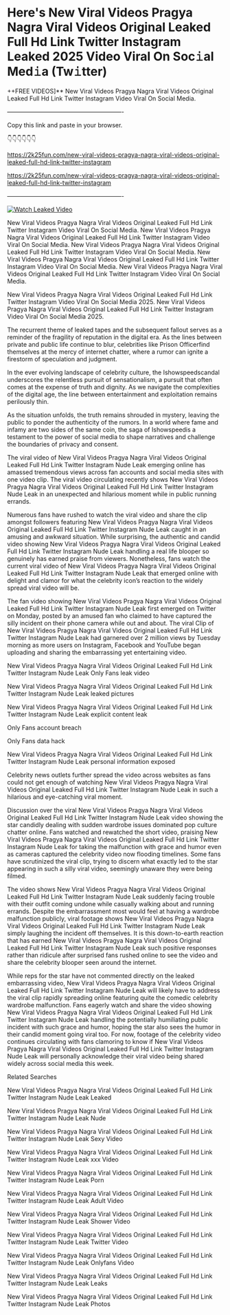# Here's New Viral Videos Pragya Nagra Viral Videos Original Leaked Full Hd Link Twitter Instagram Leaked 2025 Video Viral On Soc𝚒al Med𝚒a (Tw𝚒tter)

++FREE VIDEOS]** New Viral Videos Pragya Nagra Viral Videos Original Leaked Full Hd Link Twitter Instagram Video Viral On Social Media.

———————————————————-

Copy this link and paste in your browser.

👇👇👇👇👇👇

https://2k25fun.com/new-viral-videos-pragya-nagra-viral-videos-original-leaked-full-hd-link-twitter-instagram

https://2k25fun.com/new-viral-videos-pragya-nagra-viral-videos-original-leaked-full-hd-link-twitter-instagram

———————————————————-

[![Watch Leaked Video](https://miro.medium.com/v2/resize:fit:828/format:webp/1*cilzJN44JGOrTw9NJCrNHA.gif "Watch Leaked Video")](https://2k25fun.com/new-viral-videos-pragya-nagra-viral-videos-original-leaked-full-hd-link-twitter-instagram)

New Viral Videos Pragya Nagra Viral Videos Original Leaked Full Hd Link Twitter Instagram Video Viral On Social Media. New Viral Videos Pragya Nagra Viral Videos Original Leaked Full Hd Link Twitter Instagram Video Viral On Social Media. New Viral Videos Pragya Nagra Viral Videos Original Leaked Full Hd Link Twitter Instagram Video Viral On Social Media. New Viral Videos Pragya Nagra Viral Videos Original Leaked Full Hd Link Twitter Instagram Video Viral On Social Media. New Viral Videos Pragya Nagra Viral Videos Original Leaked Full Hd Link Twitter Instagram Video Viral On Social Media.

New Viral Videos Pragya Nagra Viral Videos Original Leaked Full Hd Link Twitter Instagram Video Viral On Social Media 2025. New Viral Videos Pragya Nagra Viral Videos Original Leaked Full Hd Link Twitter Instagram Video Viral On Social Media 2025.

The recurrent theme of leaked tapes and the subsequent fallout serves as a reminder of the fragility of reputation in the digital era. As the lines between private and public life continue to blur, celebrities like Prison Officerfind themselves at the mercy of internet chatter, where a rumor can ignite a firestorm of speculation and judgment.

In the ever evolving landscape of celebrity culture, the Ishowspeedscandal underscores the relentless pursuit of sensationalism, a pursuit that often comes at the expense of truth and dignity. As we navigate the complexities of the digital age, the line between entertainment and exploitation remains perilously thin.

As the situation unfolds, the truth remains shrouded in mystery, leaving the public to ponder the authenticity of the rumors. In a world where fame and infamy are two sides of the same coin, the saga of Ishowspeedis a testament to the power of social media to shape narratives and challenge the boundaries of privacy and consent.

The viral video of New Viral Videos Pragya Nagra Viral Videos Original Leaked Full Hd Link Twitter Instagram Nude Leak emerging online has amassed tremendous views across fan accounts and social media sites with one video clip. The viral video circulating recently shows New Viral Videos Pragya Nagra Viral Videos Original Leaked Full Hd Link Twitter Instagram Nude Leak in an unexpected and hilarious moment while in public running errands.

Numerous fans have rushed to watch the viral video and share the clip amongst followers featuring New Viral Videos Pragya Nagra Viral Videos Original Leaked Full Hd Link Twitter Instagram Nude Leak caught in an amusing and awkward situation. While surprising, the authentic and candid video showing New Viral Videos Pragya Nagra Viral Videos Original Leaked Full Hd Link Twitter Instagram Nude Leak handling a real life blooper so genuinely has earned praise from viewers. Nonetheless, fans watch the current viral video of New Viral Videos Pragya Nagra Viral Videos Original Leaked Full Hd Link Twitter Instagram Nude Leak that emerged online with delight and clamor for what the celebrity icon’s reaction to the widely spread viral video will be.

The fan video showing New Viral Videos Pragya Nagra Viral Videos Original Leaked Full Hd Link Twitter Instagram Nude Leak first emerged on Twitter on Monday, posted by an amused fan who claimed to have captured the silly incident on their phone camera while out and about. The viral Clip of New Viral Videos Pragya Nagra Viral Videos Original Leaked Full Hd Link Twitter Instagram Nude Leak had garnered over 2 million views by Tuesday morning as more users on Instagram, Facebook and YouTube began uploading and sharing the embarrassing yet entertaining video.

New Viral Videos Pragya Nagra Viral Videos Original Leaked Full Hd Link Twitter Instagram Nude Leak Only Fans leak video

New Viral Videos Pragya Nagra Viral Videos Original Leaked Full Hd Link Twitter Instagram Nude Leak leaked pictures

New Viral Videos Pragya Nagra Viral Videos Original Leaked Full Hd Link Twitter Instagram Nude Leak explicit content leak

Only Fans account breach

Only Fans data hack

New Viral Videos Pragya Nagra Viral Videos Original Leaked Full Hd Link Twitter Instagram Nude Leak personal information exposed

Celebrity news outlets further spread the video across websites as fans could not get enough of watching New Viral Videos Pragya Nagra Viral Videos Original Leaked Full Hd Link Twitter Instagram Nude Leak in such a hilarious and eye-catching viral moment.

Discussion over the viral New Viral Videos Pragya Nagra Viral Videos Original Leaked Full Hd Link Twitter Instagram Nude Leak video showing the star candidly dealing with sudden wardrobe issues dominated pop culture chatter online. Fans watched and rewatched the short video, praising New Viral Videos Pragya Nagra Viral Videos Original Leaked Full Hd Link Twitter Instagram Nude Leak for taking the malfunction with grace and humor even as cameras captured the celebrity video now flooding timelines. Some fans have scrutinized the viral clip, trying to discern what exactly led to the star appearing in such a silly viral video, seemingly unaware they were being filmed.

The video shows New Viral Videos Pragya Nagra Viral Videos Original Leaked Full Hd Link Twitter Instagram Nude Leak suddenly facing trouble with their outfit coming undone while casually walking about and running errands. Despite the embarrassment most would feel at having a wardrobe malfunction publicly, viral footage shows New Viral Videos Pragya Nagra Viral Videos Original Leaked Full Hd Link Twitter Instagram Nude Leak simply laughing the incident off themselves. It is this down-to-earth reaction that has earned New Viral Videos Pragya Nagra Viral Videos Original Leaked Full Hd Link Twitter Instagram Nude Leak such positive responses rather than ridicule after surprised fans rushed online to see the video and share the celebrity blooper seen around the internet.

While reps for the star have not commented directly on the leaked embarrassing video, New Viral Videos Pragya Nagra Viral Videos Original Leaked Full Hd Link Twitter Instagram Nude Leak will likely have to address the viral clip rapidly spreading online featuring quite the comedic celebrity wardrobe malfunction. Fans eagerly watch and share the video showing New Viral Videos Pragya Nagra Viral Videos Original Leaked Full Hd Link Twitter Instagram Nude Leak handling the potentially humiliating public incident with such grace and humor, hoping the star also sees the humor in their candid moment going viral too. For now, footage of the celebrity video continues circulating with fans clamoring to know if New Viral Videos Pragya Nagra Viral Videos Original Leaked Full Hd Link Twitter Instagram Nude Leak will personally acknowledge their viral video being shared widely across social media this week.

Related Searches

New Viral Videos Pragya Nagra Viral Videos Original Leaked Full Hd Link Twitter Instagram Nude Leak Leaked

New Viral Videos Pragya Nagra Viral Videos Original Leaked Full Hd Link Twitter Instagram Nude Leak Nude

New Viral Videos Pragya Nagra Viral Videos Original Leaked Full Hd Link Twitter Instagram Nude Leak Sexy Video

New Viral Videos Pragya Nagra Viral Videos Original Leaked Full Hd Link Twitter Instagram Nude Leak xxx Video

New Viral Videos Pragya Nagra Viral Videos Original Leaked Full Hd Link Twitter Instagram Nude Leak Porn

New Viral Videos Pragya Nagra Viral Videos Original Leaked Full Hd Link Twitter Instagram Nude Leak Adult Video

New Viral Videos Pragya Nagra Viral Videos Original Leaked Full Hd Link Twitter Instagram Nude Leak Shower Video

New Viral Videos Pragya Nagra Viral Videos Original Leaked Full Hd Link Twitter Instagram Nude Leak Twitter Video

New Viral Videos Pragya Nagra Viral Videos Original Leaked Full Hd Link Twitter Instagram Nude Leak Onlyfans Video

New Viral Videos Pragya Nagra Viral Videos Original Leaked Full Hd Link Twitter Instagram Nude Leak Leaks

New Viral Videos Pragya Nagra Viral Videos Original Leaked Full Hd Link Twitter Instagram Nude Leak Photos